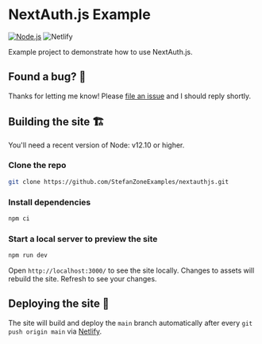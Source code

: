 # NextAuth.js Example

[![Node.js](../../actions/workflows/node.js.yml/badge.svg)](../../actions/workflows/node.js.yml)
![Netlify](https://img.shields.io/netlify/07a30f52-875f-4593-bc29-8aea435fd0a1?label=Netlify&logo=netlify&logoColor=959DA5)

Example project to demonstrate how to use NextAuth.js.

## Found a bug? 👷‍

Thanks for letting me know! Please [file an issue](../../issues/new?assignees=&labels=&template=bug_report.md&title=) and I should reply shortly.

## Building the site 🏗

You'll need a recent version of Node: v12.10 or higher.

### Clone the repo

```bash
git clone https://github.com/StefanZoneExamples/nextauthjs.git
```

### Install dependencies

```bash
npm ci
```

### Start a local server to preview the site

```bash
npm run dev
```

Open `http://localhost:3000/` to see the site locally. Changes to assets will
rebuild the site. Refresh to see your changes.

## Deploying the site 🚀

The site will build and deploy the `main` branch automatically after every `git push origin main` via [Netlify](https://netlify.com).
